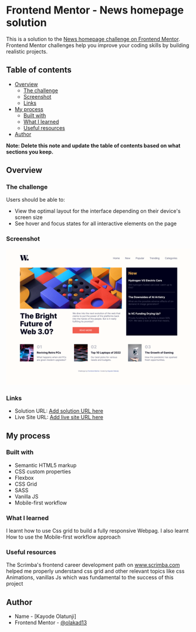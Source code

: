 # Frontend Mentor - News homepage solution

This is a solution to the [News homepage challenge on Frontend Mentor](https://www.frontendmentor.io/challenges/news-homepage-H6SWTa1MFl). Frontend Mentor challenges help you improve your coding skills by building realistic projects. 

## Table of contents

- [Overview](#overview)
  - [The challenge](#the-challenge)
  - [Screenshot](#screenshot)
  - [Links](#links)
- [My process](#my-process)
  - [Built with](#built-with)
  - [What I learned](#what-i-learned)
  - [Useful resources](#useful-resources)
- [Author](#author)

**Note: Delete this note and update the table of contents based on what sections you keep.**

## Overview

### The challenge

Users should be able to:

- View the optimal layout for the interface depending on their device's screen size
- See hover and focus states for all interactive elements on the page

### Screenshot

![](./images/screenshot.png)


### Links

- Solution URL: [Add solution URL here]()
- Live Site URL: [Add live site URL here](https://olakad13.github.io/news_homepage/)

## My process

### Built with

- Semantic HTML5 markup
- CSS custom properties
- Flexbox
- CSS Grid
- SASS
- Vanilla JS
- Mobile-first workflow

### What I learned

I learnt how to use Css grid to build a fully responsive Webpag. I also learnt How to use the Mobile-first 
workflow approach


### Useful resources
The Scrimba's frontend career development path on www.scrimba.com helped me properly understand css grid and 
other relevant topics like css Animations, vanillas Js which was fundamental to the success of this project


## Author

- Name - [Kayode Olatunji]
- Frontend Mentor - [@olakad13](https://www.frontendmentor.io/profile/olakad13)

